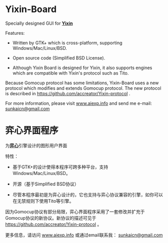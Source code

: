 Yixin-Board
===========

Specially designed GUI for [**Yixin**](http://www.aiexp.info/pages/yixin.html)
  
Features:
  
  * Written by GTK+ which is cross-platform, supporting Windows/Mac/Linux/BSD.
    
  * Open source code (Simplified BSD License).
  
  * Although Yixin Board is designed for Yixin, it also supports engines which are compatible with Yixin's protocol such as Tito.

Because Gomocup protocol has some limitations, Yixin-Board uses a new protocol which modifies and extends Gomocup protocol. The new protocol is described in https://github.com/accreator/Yixin-protocol .

For more information, please visit www.aiexp.info and send me e-mail: sunkaicn@gmail.com

弈心界面程序
===========

为[**弈心**](http://www.aiexp.info/pages/yixin-cn.html)引擎设计的图形用户界面

特性：

  * 基于GTK+的设计使得本程序可跨多种平台，支持Windows/Mac/Linux/BSD。
  
  * 开源（基于Simplified BSD协议）
  
  * 尽管本程序最初是为弈心设计的，它也支持与弈心协议兼容的引擎，如你可以在无禁规则下使用Tito等引擎。

因为Gomocup协议有部分局限，弈心界面程序采用了一套修改并扩充于Gomocup协议的新协议。新协议的描述可见于 https://github.com/accreator/Yixin-protocol 。

更多信息，请访问 www.aiexp.info 或通过email联系我： sunkaicn@gmail.com
